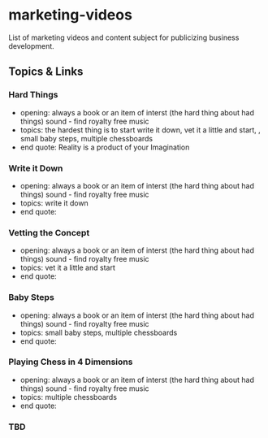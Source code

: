 # marketing-videos
List of marketing videos and content subject for publicizing business development.

## Topics & Links

### Hard Things 
- opening: always a book or an item of interst (the hard thing about had things) sound - find royalty free music
- topics: the hardest thing is to start write it down, vet it a little and start, , small baby steps, multiple chessboards
- end quote: Reality is a product of your Imagination


### Write it Down 
- opening: always a book or an item of interst (the hard thing about had things) sound - find royalty free music
- topics: write it down
- end quote: 


### Vetting the Concept 
- opening: always a book or an item of interst (the hard thing about had things) sound - find royalty free music
- topics: vet it a little and start
- end quote: 


### Baby Steps 
- opening: always a book or an item of interst (the hard thing about had things) sound - find royalty free music
- topics: small baby steps, multiple chessboards
- end quote: 


### Playing Chess in 4 Dimensions 
- opening: always a book or an item of interst (the hard thing about had things) sound - find royalty free music
- topics: multiple chessboards
- end quote: 


### TBD
